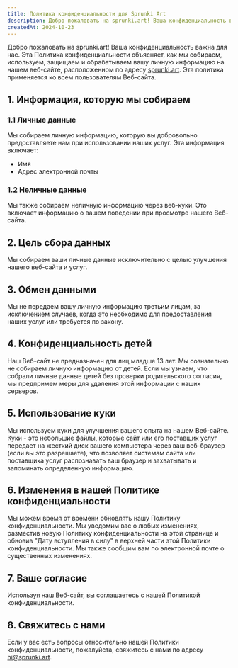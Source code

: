 ```yaml
---
title: Политика конфиденциальности для Sprunki Art
description: Добро пожаловать на sprunki.art! Ваша конфиденциальность важна для нас. Эта Политика конфиденциальности объясняет, как мы собираем, используем, защищаем и обрабатываем вашу личную информацию на нашем веб-сайте, расположенном по адресу sprunki.art. Эта политика применяется ко всем пользователям Веб-сайта.
createdAt: 2024-10-23
---
```


Добро пожаловать на sprunki.art! Ваша конфиденциальность важна для нас. Эта Политика конфиденциальности объясняет, как мы собираем, используем, защищаем и обрабатываем вашу личную информацию на нашем веб-сайте, расположенном по адресу [sprunki.art](https://sprunki.art/). Эта политика применяется ко всем пользователям Веб-сайта.

## 1. Информация, которую мы собираем

### 1.1 Личные данные

Мы собираем личную информацию, которую вы добровольно предоставляете нам при использовании наших услуг. Эта информация включает:

- Имя
- Адрес электронной почты

### 1.2 Неличные данные

Мы также собираем неличную информацию через веб-куки. Это включает информацию о вашем поведении при просмотре нашего Веб-сайта.

## 2. Цель сбора данных

Мы собираем ваши личные данные исключительно с целью улучшения нашего веб-сайта и услуг.

## 3. Обмен данными

Мы не передаем вашу личную информацию третьим лицам, за исключением случаев, когда это необходимо для предоставления наших услуг или требуется по закону.

## 4. Конфиденциальность детей

Наш Веб-сайт не предназначен для лиц младше 13 лет. Мы сознательно не собираем личную информацию от детей. Если мы узнаем, что собрали личные данные детей без проверки родительского согласия, мы предпримем меры для удаления этой информации с наших серверов.

## 5. Использование куки

Мы используем куки для улучшения вашего опыта на нашем Веб-сайте. Куки - это небольшие файлы, которые сайт или его поставщик услуг передает на жесткий диск вашего компьютера через ваш веб-браузер (если вы это разрешаете), что позволяет системам сайта или поставщика услуг распознавать ваш браузер и захватывать и запоминать определенную информацию.

## 6. Изменения в нашей Политике конфиденциальности

Мы можем время от времени обновлять нашу Политику конфиденциальности. Мы уведомим вас о любых изменениях, разместив новую Политику конфиденциальности на этой странице и обновив "Дату вступления в силу" в верхней части этой Политики конфиденциальности. Мы также сообщим вам по электронной почте о существенных изменениях.

## 7. Ваше согласие

Используя наш Веб-сайт, вы соглашаетесь с нашей Политикой конфиденциальности.

## 8. Свяжитесь с нами

Если у вас есть вопросы относительно нашей Политики конфиденциальности, пожалуйста, свяжитесь с нами по адресу [hi@sprunki.art](mailto:hi@sprunki.art).
